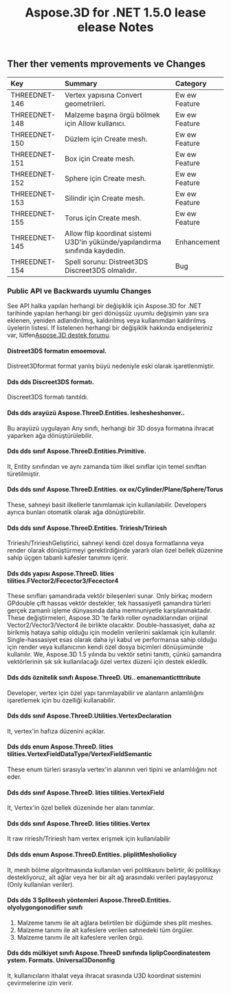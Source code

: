 ﻿---
title: Aspose.3D for .NET 1.5.0 lease elease Notes
type: docs
weight: 80
url: /tr/net/aspose-3d-for-net-1-5-0-release-notes/
---
## **Ther ther vements mprovements ve Changes**

|**Key** |**Summary** |**Category** |
|:- |:- |:- |
|THREEDNET-146 |Vertex yapısına Convert geometrileri.|Ew ew Feature|
|THREEDNET-148 |Malzeme başına örgü bölmek için Allow kullanıcı.|Ew ew Feature|
|THREEDNET-150 |Düzlem için Create mesh.|Ew ew Feature|
|THREEDNET-151 |Box için Create mesh.|Ew ew Feature|
|THREEDNET-152 |Sphere için Create mesh.|Ew ew Feature|
|THREEDNET-153 |Silindir için Create mesh.|Ew ew Feature|
|THREEDNET-155 |Torus için Create mesh.|Ew ew Feature|
|THREEDNET-145 |Allow flip koordinat sistemi U3D'in yükünde/yapılandırma sınıfında kaydedin.|Enhancement|
|THREEDNET-154 |Spell sorunu: Distreet3DS Discreet3DS olmalıdır.|Bug|
### **Public API ve Backwards uyumlu Changes**
See API halka yapılan herhangi bir değişiklik için Aspose.3D for .NET tarihinde yapılan herhangi bir geri dönüşsüz uyumlu değişimin yanı sıra eklenen, yeniden adlandırılmış, kaldırılmış veya kullanımdan kaldırılmış üyelerin listesi. If listelenen herhangi bir değişiklik hakkında endişeleriniz var, lütfen[Aspose.3D destek forumu](https://forum.aspose.com/c/3d/18).
#### **Distreet3DS formatın emoemoval.**
Distreet3Dformat format yanlış büyü nedeniyle eski olarak işaretlenmiştir.
#### **Dds dds Discreet3DS formatı.**
Discreet3DS formatı tanıtıldı.
#### **Dds dds arayüzü Aspose.ThreeD.Entities. Ieshesheshonver..**
Bu arayüzü uygulayan Any sınıfı, herhangi bir 3D dosya formatına ihracat yaparken ağa dönüştürülebilir.
#### **Dds dds sınıf Aspose.ThreeD.Entities.Primitive.**
It, Entity sınıfından ve aynı zamanda tüm ilkel sınıflar için temel sınıftan türetilmiştir.
#### **Dds dds sınıf Aspose.ThreeD.Entities. ox ox/Cylinder/Plane/Sphere/Torus**
These, sahneyi basit ilkellerle tanımlamak için kullanılabilir. Developers ayrıca bunları otomatik olarak ağa dönüştürebilir.
#### **Dds dds sınıf Aspose.ThreeD.Entities. Tririesh/Tririesh <T>**
Tririesh/Tririesh<T>Geliştirici, sahneyi kendi özel dosya formatlarına veya render olarak dönüştürmeyi gerektirdiğinde yararlı olan özel bellek düzenine sahip üçgen tabanlı kafesler tanımını içerir.
#### **Dds dds yapısı Aspose.ThreeD. lities tilities.FVector2/Fecector3/Fecector4**
These sınıfları şamandırada vektör bileşenleri sunar. Only birkaç modern GPdouble çift hassas vektör destekler, tek hassasiyetli şamandıra türleri gerçek zamanlı işleme dünyasında daha memnuniyetle karşılanmaktadır. These değiştirmeleri, Aspose.3D 'te farklı roller oynadıklarından orijinal Vector2/Vector3/Vector4 ile birlikte olacaktır. Double-hassasiyet, daha az birikmiş hataya sahip olduğu için modelin verilerini saklamak için kullanılır. Single-hassasiyet esas olarak daha iyi kabul ve performansa sahip olduğu için render veya kullanıcının kendi özel dosya biçimleri dönüşümünde kullanılır. We, Aspose.3D 1.5 yılında bu vektör setini tanıttı, çünkü şamandıra vektörlerinin sık sık kullanılacağı özel vertex düzeni için destek ekledik.
#### **Dds dds öznitelik sınıfı Aspose.ThreeD. Uti.. emanemantictttribute**
Developer, vertex için özel yapı tanımlayabilir ve alanların anlamlılığını işaretlemek için bu özelliği kullanabilir.
#### **Dds dds sınıf Aspose.ThreeD.Utilities.VertexDeclaration**
It, vertex'in hafıza düzenini açıklar.
#### **Dds dds enum Aspose.ThreeD. lities tilities.VertexFieldDataType/VertexFieldSemantic**
These enum türleri sırasıyla vertex'in alanının veri tipini ve anlamlılığını not eder.
#### **Dds dds sınıf Aspose.ThreeD. lities tilities.VertexField**
It, Vertex'in özel bellek düzeninde her alanı tanımlar.
#### **Dds dds sınıf Aspose.ThreeD. lities tilities.Vertex**
It raw ririesh/Tririesh ham vertex erişmek için kullanılabilir<T>
#### **Dds dds enum Aspose.ThreeD.Entities. pliplitMesholiolicy**
It, mesh bölme algoritmasında kullanılan veri politikasını belirtir, iki politikayı destekliyoruz, alt ağlar veya her bir alt ağ arasındaki verileri paylaşıyoruz (Only kullanılan veriler).
#### **Dds dds 3 Spliteesh yöntemleri Aspose.ThreeD.Entities. olyolygongonodifier sınıfı**
1. Malzeme tanımı ile alt ağlara belirtilen bir düğümde shes plit meshes.
1. Malzeme tanımı ile alt kafeslere verilen sahnedeki tüm örgüler.
1. Malzeme tanımı ile alt kafeslere verilen örgü.
#### **Dds dds mülkiyet sınıfı Aspose.ThreeD sınıfında liplipCoordinatestem ystem. Formats. Universal3Dononfig**
It, kullanıcıların ithalat veya ihracat sırasında U3D koordinat sistemini çevirmelerine izin verir.

